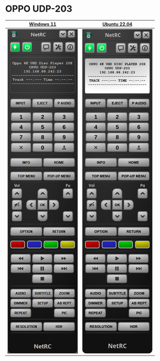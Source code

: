 # OPPO UDP-203


[Windows 11](../w11) | [Ubuntu 22.04](../linux)
------------ | -------------
![OPPO UDP-203 W11](../w11/images/Oppo-203.png) | ![OPPO UDP-203 Linux](../linux/images/Oppo-203.png)
